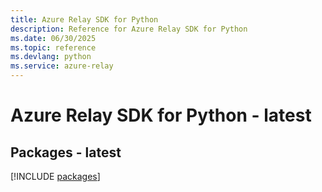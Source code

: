 ```yaml
---
title: Azure Relay SDK for Python
description: Reference for Azure Relay SDK for Python
ms.date: 06/30/2025
ms.topic: reference
ms.devlang: python
ms.service: azure-relay
---
```

# Azure Relay SDK for Python - latest
## Packages - latest
[!INCLUDE [packages](relay-index.md)]